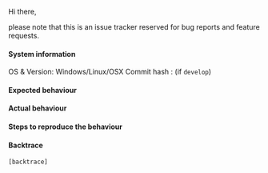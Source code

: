 Hi there,

please note that this is an issue tracker reserved for bug reports and feature requests.


#### System information

OS & Version: Windows/Linux/OSX
Commit hash : (if `develop`)

#### Expected behaviour


#### Actual behaviour


#### Steps to reproduce the behaviour


#### Backtrace

````
[backtrace]
````
